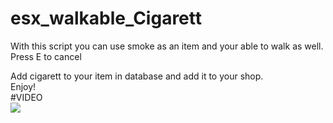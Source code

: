 # esx_walkable_Cigarett

With this script you can use smoke as an item and your able to walk as well. 
Press E to cancel

Add cigarett to your item in database and add it to your shop.  
Enjoy!  
#VIDEO  
[![](http://img.youtube.com/vi/VeE748OATyQ/0.jpg)](http://www.youtube.com/watch?v=VeE748OATyQ "")
